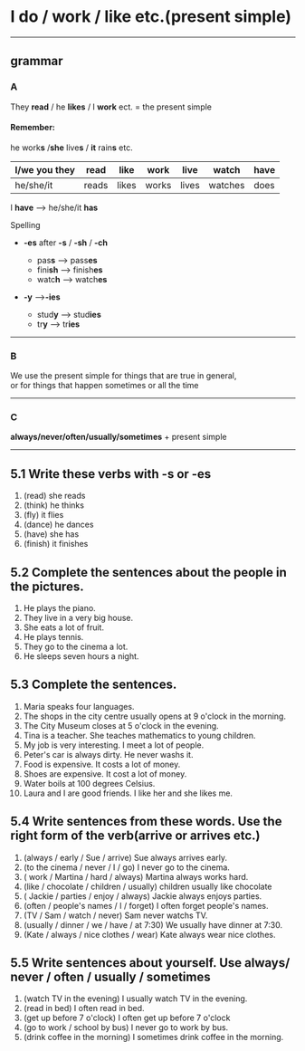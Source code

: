 # I do / work / like etc.(present simple)
---
## grammar
### A
They **read** / he **likes** / I **work** ect. = the present simple

#### Remember:
he work**s** /**she** live**s** / **it** rain**s** etc.

I/we you they | read | like | work | live  | watch | have
-|-|-|-|-|-|-
he/she/it | reads | likes | works | lives | watches | does | has  

I **have** --> he/she/it **has**

Spelling
* **-es** after **-s** / **-sh** / **-ch**
  * pas**s** --> pass**es**
  * fini**sh** -->  finish**es**
  * watc**h** --> watch**es**


* **-y** -->**-ies**
    * stud**y** --> stud**ies**
    * tr**y** --> tr**ies**

---
### B
We use the present simple for things that are true in general,  
or for things that happen sometimes  or all the time

---
### C
**always/never/often/usually/sometimes** + present simple

---
## 5.1 Write these verbs with -s or -es
1. (read) she reads
2. (think) he thinks
3. (fly) it flies
4. (dance) he dances
5. (have) she has
6. (finish) it finishes

## 5.2 Complete the sentences about the people in the pictures.
1. He plays the piano.
2. They live in a very big house.
3. She eats a lot of fruit.
4. He plays tennis.
5. They go to the cinema a lot.
6. He sleeps seven hours a night.

## 5.3 Complete  the sentences.
1. Maria speaks four languages.
2. The shops in the city centre usually opens at 9 o'clock in the morning.
3. The City Museum closes at 5 o'clock in the evening.
4. Tina is a teacher. She teaches mathematics to young children.
5. My job is very interesting. I meet a lot of people.
6. Peter's car is always dirty. He never washs it.
7. Food is expensive. It costs a lot of money.
8. Shoes are expensive. It cost a lot of money.
9. Water boils at 100 degrees Celsius.
10. Laura and I are good friends. I like her and she likes me.

## 5.4 Write sentences from these words. Use the right  form of the verb(arrive or arrives etc.)
1. (always / early / Sue / arrive) Sue always arrives early.
2. (to the cinema / never / I / go) I never go to the cinema.
3. ( work / Martina / hard / always) Martina always works hard.
4. (like / chocolate / children / usually) children usually like chocolate
5. ( Jackie / parties / enjoy / always) Jackie always enjoys parties.
6. (often / people's names / I / forget) I often forget people's names.
7. (TV / Sam / watch / never) Sam never watchs TV.
8. (usually / dinner / we / have / at 7:30) We usually have dinner at 7:30.
9. (Kate / always / nice clothes / wear) Kate always wear nice clothes.

## 5.5 Write sentences about yourself. Use always/ never / often / usually / sometimes
1. (watch TV in the evening) I usually watch TV in the evening.
2. (read in bed) I often read in bed.
3. (get up before 7 o'clock) I often get up before 7 o'clock
4. (go to work / school by bus) I never go to work by bus.
5. (drink coffee in the morning) I sometimes drink coffee in the morning.
